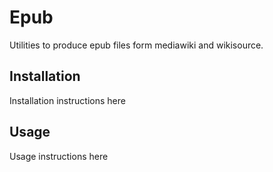 Epub
=======

Utilities to produce epub files form mediawiki and wikisource.

Installation
------------

Installation instructions here


Usage
-----

Usage instructions here